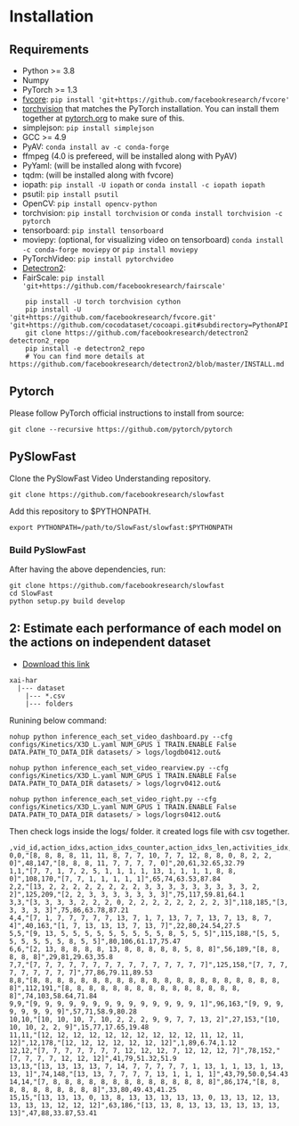 

# Installation

## Requirements
- Python >= 3.8
- Numpy
- PyTorch >= 1.3
- [fvcore](https://github.com/facebookresearch/fvcore/): `pip install 'git+https://github.com/facebookresearch/fvcore'`
- [torchvision](https://github.com/pytorch/vision/) that matches the PyTorch installation.
  You can install them together at [pytorch.org](https://pytorch.org) to make sure of this.
- simplejson: `pip install simplejson`
- GCC >= 4.9
- PyAV: `conda install av -c conda-forge`
- ffmpeg (4.0 is prefereed, will be installed along with PyAV)
- PyYaml: (will be installed along with fvcore)
- tqdm: (will be installed along with fvcore)
- iopath: `pip install -U iopath` or `conda install -c iopath iopath`
- psutil: `pip install psutil`
- OpenCV: `pip install opencv-python`
- torchvision: `pip install torchvision` or `conda install torchvision -c pytorch`
- tensorboard: `pip install tensorboard`
- moviepy: (optional, for visualizing video on tensorboard) `conda install -c conda-forge moviepy` or `pip install moviepy`
- PyTorchVideo: `pip install pytorchvideo`
- [Detectron2](https://github.com/facebookresearch/detectron2):
- FairScale: `pip install 'git+https://github.com/facebookresearch/fairscale'`
```
    pip install -U torch torchvision cython
    pip install -U 'git+https://github.com/facebookresearch/fvcore.git' 'git+https://github.com/cocodataset/cocoapi.git#subdirectory=PythonAPI'
    git clone https://github.com/facebookresearch/detectron2 detectron2_repo
    pip install -e detectron2_repo
    # You can find more details at https://github.com/facebookresearch/detectron2/blob/master/INSTALL.md
```

## Pytorch
Please follow PyTorch official instructions to install from source:
```
git clone --recursive https://github.com/pytorch/pytorch
```

## PySlowFast

Clone the PySlowFast Video Understanding repository.
```
git clone https://github.com/facebookresearch/slowfast
```

Add this repository to $PYTHONPATH.
```
export PYTHONPATH=/path/to/SlowFast/slowfast:$PYTHONPATH
```

### Build PySlowFast

After having the above dependencies, run:
```
git clone https://github.com/facebookresearch/slowfast
cd SlowFast
python setup.py build develop
```
## 2: Estimate each performance of each model on the actions on independent dataset
- [Download this link](https://mysnu-my.sharepoint.com/:f:/g/personal/haithienld_seoul_ac_kr/Ev2WNnT1p0ZLnQVSnbACi1sB9_Edr8d_3_YXsWVgq39xoA?e=bre30C
)
```
xai-har
  |--- dataset
    |--- *.csv
    |--- folders
```
Runining below command:

```
nohup python inference_each_set_video_dashboard.py --cfg configs/Kinetics/X3D_L.yaml NUM_GPUS 1 TRAIN.ENABLE False DATA.PATH_TO_DATA_DIR datasets/ > logs/logdb0412.out&
```
```
nohup python inference_each_set_video_rearview.py --cfg configs/Kinetics/X3D_L.yaml NUM_GPUS 1 TRAIN.ENABLE False DATA.PATH_TO_DATA_DIR datasets/ > logs/logrv0412.out&
```
```
nohup python inference_each_set_video_right.py --cfg configs/Kinetics/X3D_L.yaml NUM_GPUS 1 TRAIN.ENABLE False DATA.PATH_TO_DATA_DIR datasets/ > logs/logrs0412.out&
```
Then check logs inside the logs/ folder. it created logs file with csv together.

```
,vid_id,action_idxs,action_idxs_counter,action_idxs_len,activities_idx,activities_counter,activities_len,action_idxs_prob,activities_prob
0,0,"[8, 8, 8, 8, 11, 11, 8, 7, 7, 10, 7, 7, 12, 8, 8, 0, 8, 2, 2, 0]",48,147,"[8, 8, 8, 11, 7, 7, 7, 7, 0]",20,61,32.65,32.79
1,1,"[7, 7, 1, 7, 2, 5, 1, 1, 1, 1, 13, 1, 1, 1, 1, 8, 8, 0]",108,170,"[7, 7, 1, 1, 1, 1, 1]",65,74,63.53,87.84
2,2,"[13, 2, 2, 2, 2, 2, 2, 2, 2, 3, 3, 3, 3, 3, 3, 3, 3, 3, 2, 2]",125,209,"[2, 2, 3, 3, 3, 3, 3, 3, 3]",75,117,59.81,64.1
3,3,"[3, 3, 3, 3, 2, 2, 2, 0, 2, 2, 2, 2, 2, 2, 2, 2, 3]",118,185,"[3, 3, 3, 3, 3]",75,86,63.78,87.21
4,4,"[7, 1, 7, 7, 7, 7, 7, 13, 7, 1, 7, 13, 7, 7, 13, 7, 13, 8, 7, 4]",40,163,"[1, 7, 13, 13, 13, 7, 13, 7]",22,80,24.54,27.5
5,5,"[9, 13, 5, 5, 5, 5, 5, 5, 5, 5, 5, 8, 5, 5, 5]",115,188,"[5, 5, 5, 5, 5, 5, 5, 8, 5, 5]",80,106,61.17,75.47
6,6,"[2, 13, 8, 8, 8, 8, 13, 8, 8, 8, 8, 8, 5, 8, 8]",56,189,"[8, 8, 8, 8, 8]",29,81,29.63,35.8
7,7,"[7, 7, 7, 7, 7, 7, 7, 7, 7, 7, 7, 7, 7, 7, 7]",125,158,"[7, 7, 7, 7, 7, 7, 7, 7, 7]",77,86,79.11,89.53
8,8,"[8, 8, 8, 8, 8, 8, 8, 8, 8, 8, 8, 8, 8, 8, 8, 8, 8, 8, 8, 8, 8, 8]",112,191,"[8, 8, 8, 8, 8, 8, 8, 8, 8, 8, 8, 8, 8, 8, 8, 8]",74,103,58.64,71.84
9,9,"[9, 9, 9, 9, 9, 9, 9, 9, 9, 9, 9, 9, 9, 9, 1]",96,163,"[9, 9, 9, 9, 9, 9, 9, 9]",57,71,58.9,80.28
10,10,"[10, 10, 10, 7, 10, 2, 2, 2, 9, 9, 7, 7, 13, 2]",27,153,"[10, 10, 10, 2, 2, 9]",15,77,17.65,19.48
11,11,"[12, 12, 12, 12, 12, 12, 12, 12, 12, 12, 11, 12, 11, 12]",12,178,"[12, 12, 12, 12, 12, 12, 12]",1,89,6.74,1.12
12,12,"[7, 7, 7, 7, 7, 7, 7, 12, 12, 12, 7, 12, 12, 12, 7]",78,152,"[7, 7, 7, 7, 12, 12, 12]",41,79,51.32,51.9
13,13,"[13, 13, 13, 13, 7, 14, 7, 7, 7, 7, 7, 1, 13, 1, 1, 13, 1, 13, 13, 1]",74,148,"[13, 13, 7, 7, 7, 7, 13, 1, 1, 1, 1]",43,79,50.0,54.43
14,14,"[7, 8, 8, 8, 8, 8, 8, 8, 8, 8, 8, 8, 8, 8, 8]",86,174,"[8, 8, 8, 8, 8, 8, 8, 8, 8, 8]",33,80,49.43,41.25
15,15,"[13, 13, 13, 0, 13, 8, 13, 13, 13, 13, 13, 0, 13, 13, 12, 13, 13, 13, 13, 12, 12, 12]",63,186,"[13, 13, 8, 13, 13, 13, 13, 13, 13, 13]",47,88,33.87,53.41

```
